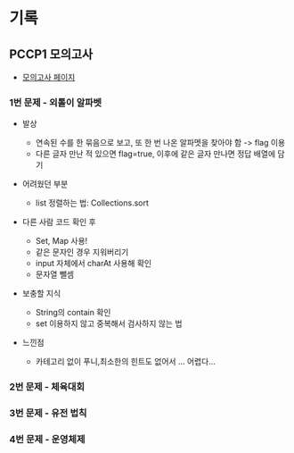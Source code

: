 # 기록
## PCCP1 모의고사
- [모의고사 페이지](https://school.programmers.co.kr/learn/courses/15008/15008-pccp-%EB%AA%A8%EC%9D%98%EA%B3%A0%EC%82%AC-1%ED%9A%8C)
### 1번 문제 - 외톨이 알파벳
- 발상
  - 연속된 수를 한 묶음으로 보고, 또 한 번 나온 알파멧을 찾아야 함 -> flag 이용
  - 다른 글자 만난 적 있으면 flag=true, 이후에 같은 글자 만나면 정답 배열에 담기

- 어려웠던 부분
  - list 정렬하는 법: Collections.sort
 
- 다른 사람 코드 확인 후 
  - Set, Map 사용!
  - 같은 문자인 경우 지워버리기
  - input 자체에서 charAt 사용해 확인
  - 문자열 뺄셈

- 보충할 지식
  - String의 contain 확인
  - set 이용하지 않고 중복해서 검사하지 않는 법
  
- 느낀점
  - 카테고리 없이 푸니,최소한의 힌트도 없어서 ... 어렵다...
  
### 2번 문제 - 체육대회



### 3번 문제 - 유전 법칙



### 4번 문제 - 운영체제